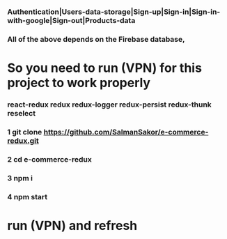 ### Authentication|Users-data-storage|Sign-up|Sign-in|Sign-in-with-google|Sign-out|Products-data

### All of the above depends on the Firebase database,

# So you need to run (VPN) for this project to work properly

### react-redux redux redux-logger redux-persist redux-thunk reselect

### 1 git clone https://github.com/SalmanSakor/e-commerce-redux.git

### 2 cd e-commerce-redux

### 3 npm i

### 4 npm start

# run (VPN) and refresh
